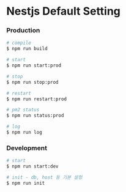 # Nestjs Default Setting

### Production

```bash
# compile
$ npm run build

# start
$ npm run start:prod

# stop
$ npm run stop:prod

# restart
$ npm run restart:prod

# pm2 status
$ npm run status:prod

# log
$ npm run log
```

### Development

```bash
# start
$ npm run start:dev

# init - db, host 등 기본 설정
$ npm run init
```